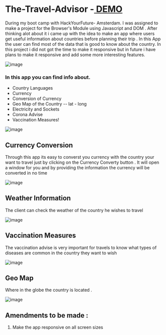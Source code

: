 # The-Travel-Advisor -<a href="https://the-traveladvisor.netlify.app/"> DEMO </a> 

During my boot camp with HackYourFuture- Amsterdam. I was assigned to make a project for the Browser's Module using Javascript and DOM . After thinking alot about it i came up with the idea to make an app where users get useful information about countries before planning their trip . In this App the user can find most of the data that is good to know about the country. In this project i did not got the time to make it responsive but in future i have plans to make it responsive and add some more interesting features. 

![image](https://user-images.githubusercontent.com/78694077/135070706-c443b64e-a610-447a-8dd4-c5b46f45ad68.png)


### In this app you can find info about.

* Country Languages
* Currency 
* Conversion of Currency 
* Geo Map of the Country -- lat - long
* Electricity and Sockets
* Corona Advise
* Vaccination Measures!


![image](https://user-images.githubusercontent.com/78694077/135070818-3d466865-cd21-4227-b1c2-8447277cc08f.png)


## Currency Conversion 

Through this app its easy to converst you currency with the country your want to travel just by clicking on the Currency Converty button . It will open a window for you and by providing the information the currency will be converted in no time 

![image](https://user-images.githubusercontent.com/78694077/134818079-24499555-1981-4db5-9d11-017a3374e9e7.png)

## Weather Information 

The client can check the weather of the country he wishes to travel  

![image](https://user-images.githubusercontent.com/78694077/134818124-92aeb683-3900-4f78-9c6b-8dae424f6d2d.png)

## Vaccination Measures

The vaccination advise is very important for travels to know what types of diseases are common in the country they want to wish 

![image](https://user-images.githubusercontent.com/78694077/134818199-3a6c95cb-6d27-490e-a99b-79875b688b55.png)


## Geo Map 

Where in the globe the country is located .

![image](https://user-images.githubusercontent.com/78694077/134818154-6d170bc2-0c31-4cd1-81c5-f62d70b9d7a9.png)


## Amendments to be made :

1. Make the app responsive on all screen sizes







